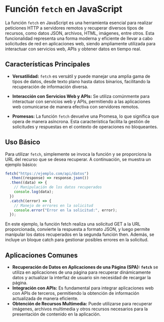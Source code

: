 # Función `fetch` en JavaScript

La función `fetch` en JavaScript es una herramienta esencial para realizar peticiones HTTP a servidores remotos y recuperar diversos tipos de recursos, como datos JSON, archivos, HTML, imágenes, entre otros. Esta funcionalidad representa una forma moderna y eficiente de llevar a cabo solicitudes de red en aplicaciones web, siendo ampliamente utilizada para interactuar con servicios web, APIs y obtener datos en tiempo real.

## Características Principales

- **Versatilidad:** `fetch` es versátil y puede manejar una amplia gama de tipos de datos, desde texto plano hasta datos binarios, facilitando la recuperación de información diversa.

- **Interacción con Servicios Web y APIs:** Se utiliza comúnmente para interactuar con servicios web y APIs, permitiendo a las aplicaciones web comunicarse de manera efectiva con servidores remotos.

- **Promesas:** La función `fetch` devuelve una Promesa, lo que significa que opera de manera asíncrona. Esta característica facilita la gestión de solicitudes y respuestas en el contexto de operaciones no bloqueantes.

## Uso Básico

Para utilizar `fetch`, simplemente se invoca la función y se proporciona la URL del recurso que se desea recuperar. A continuación, se muestra un ejemplo básico:

```javascript
fetch("https://ejemplo.com/api/datos")
  .then((response) => response.json())
  .then((data) => {
    // Manipulación de los datos recuperados
    console.log(data);
  })
  .catch((error) => {
    // Manejo de errores en la solicitud
    console.error("Error en la solicitud:", error);
  });
```

En este ejemplo, la función fetch realiza una solicitud GET a la URL proporcionada, convierte la respuesta a formato JSON, y luego permite manipular los datos recuperados en la segunda función then. Además, se incluye un bloque catch para gestionar posibles errores en la solicitud.

## Aplicaciones Comunes

- **Recuperación de Datos en Aplicaciones de una Página (SPA): `fetch`** se utiliza en aplicaciones de una página para recuperar dinámicamente datos y actualizar la interfaz de usuario sin necesidad de recargar la página.
- **Integración con APIs:** Es fundamental para integrar aplicaciones web con APIs de terceros, permitiendo la obtención de información actualizada de manera eficiente.
- **Obtención de Recursos Multimedia:** Puede utilizarse para recuperar imágenes, archivos multimedia y otros recursos necesarios para la presentación de contenido en la aplicación.